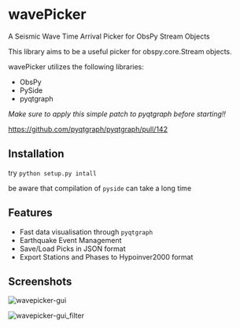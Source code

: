 # wavePicker
A Seismic Wave Time Arrival Picker for ObsPy Stream Objects

This library aims to be a useful picker for obspy.core.Stream objects.

wavePicker utilizes the following libraries:
* ObsPy
* PySide
* pyqtgraph

*Make sure to apply this simple patch to pyqtgraph before starting!!*

https://github.com/pyqtgraph/pyqtgraph/pull/142

## Installation

try `python setup.py intall`

be aware that compilation of `pyside` can take a long time

## Features

* Fast data visualisation through `pyqtgraph`
* Earthquake Event Management
* Save/Load Picks in JSON format
* Export Stations and Phases to Hypoinver2000 format

## Screenshots
![wavepicker-gui](https://cloud.githubusercontent.com/assets/4992805/5938686/82c7adb2-a70e-11e4-911a-67137247642e.png)

![wavepicker-gui_filter](https://cloud.githubusercontent.com/assets/4992805/5938703/a5e530d0-a70e-11e4-9f95-b9679813b09c.png)

